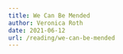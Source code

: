 ```yaml
---
title: We Can Be Mended
author: Veronica Roth
date: 2021-06-12
url: /reading/we-can-be-mended
---
```

